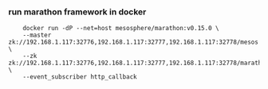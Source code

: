 ### run marathon framework in docker
        docker run -dP --net=host mesosphere/marathon:v0.15.0 \
        --master zk://192.168.1.117:32776,192.168.1.117:32777,192.168.1.117:32778/mesos \
        --zk zk://192.168.1.117:32776,192.168.1.117:32777,192.168.1.117:32778/marathon \
        --event_subscriber http_callback
